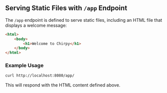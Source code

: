 ## Serving Static Files with `/app` Endpoint

The `/app` endpoint is defined to serve static files, including an HTML file that displays a welcome message:

```html
<html> 
	<body>     
		<h1>Welcome to Chirpy</h1> 
	</body> 
</html>
```

### Example Usage

```bash
curl http://localhost:8080/app/
```

This will respond with the HTML content defined above.
